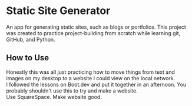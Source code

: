 # Static Site Generator
An app for generating static sites, such as blogs or portfolios. 
This project was created to practice project-building from scratch while learning git, GitHub, and Python.

## How to Use
Honestly this was all just practicing how to move things from text and images on my desktop to a website I could view on the local network.  
I followed the lessons on Boot.dev and put it together in an afternoon. You probably shouldn't use this to try and make a website.  
Use SquareSpace. Make website good.  

